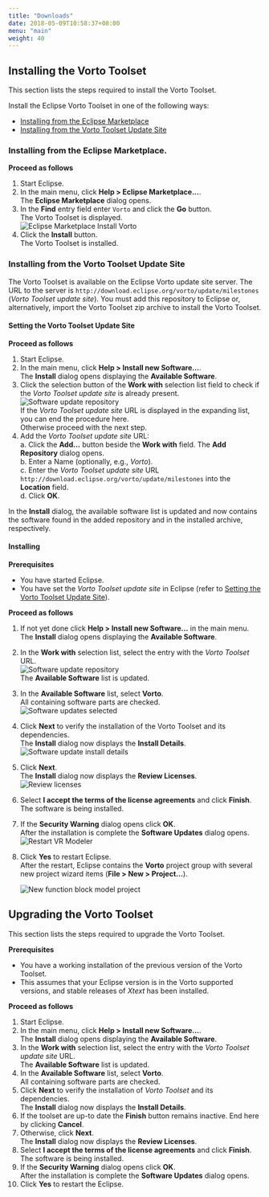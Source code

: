 ```yaml
---
title: "Downloads"
date: 2018-05-09T10:58:37+08:00
menu: "main"
weight: 40
---
```


## Installing the Vorto Toolset

This section lists the steps required to install the Vorto Toolset.

Install the Eclipse Vorto Toolset in one of the following ways:
 
* [Installing from the Eclipse Marketplace](#installing-from-the-eclipse-marketplace)  
* [Installing from the Vorto Toolset Update Site](#installing-from-the-vorto-toolset-update-site)  

### Installing from the Eclipse Marketplace.

**Proceed as follows**

1. Start Eclipse.
2. In the main menu, click **Help > Eclipse Marketplace...**.  
   The **Eclipse Marketplace** dialog opens.
3. In the **Find** entry field enter `Vorto` and click the **Go** button.  
   The Vorto Toolset is displayed.  
   ![Eclipse Marketplace Install Vorto](/images/documentation/vorto_eclipse_vorto_download_marketplace_install_dialog.png)
4. Click the **Install** button.  
   The Vorto Toolset is installed.

### Installing from the Vorto Toolset Update Site

The Vorto Toolset is available on the Eclipse Vorto update site server. The URL to the server is `http://download.eclipse.org/vorto/update/milestones` (*Vorto Toolset update site*). You must add this repository to Eclipse or, alternatively, import the Vorto Toolset zip archive to install the Vorto Toolset.

#### Setting the Vorto Toolset Update Site

**Proceed as follows**

1. Start Eclipse.  
2. In the main menu, click **Help > Install new Software...**.  
   The **Install** dialog opens displaying the **Available Software**.
3. Click the selection button of the **Work with** selection list field to check if the *Vorto Toolset update site* is already present.  
   ![Software update repository](/images/documentation/m2m_tc_vrm_software_updates_install_vorto_repository_present.png)  
   If the *Vorto Toolset update site* URL is displayed in the expanding list, you can end the procedure here.  
   Otherwise proceed with the next step.
4. Add the *Vorto Toolset update site* URL:  
   a. Click the **Add...** button beside the **Work with** field. The **Add Repository** dialog opens.  
   b. Enter a Name (optionally, e.g., *Vorto*).  
   c. Enter the *Vorto Toolset update site* URL `http://download.eclipse.org/vorto/update/milestones` into the **Location** field.  
   d. Click **OK**.

In the **Install** dialog, the available software list is updated and now contains the software found in the added repository and in the installed archive, respectively.

#### Installing

**Prerequisites**  

- You have started Eclipse.  
- You have set the *Vorto Toolset update site* in Eclipse (refer to [Setting the Vorto Toolset Update Site](#setting-the-vorto-toolset-update-site)).

**Proceed as follows**  

1. If not yet done click **Help > Install new Software...** in the main menu.  
   The **Install** dialog opens displaying the **Available Software**.  
2. In the **Work with** selection list, select the entry with the *Vorto Toolset* URL.  
   ![Software update repository](/images/documentation/m2m_tc_vrm_software_updates_install_vorto_repository_present.png)  
   The **Available Software** list is updated.  
3. In the **Available Software** list, select **Vorto**.  
   All containing software parts are checked.  
   ![Software updates selected](/images/documentation/m2m_tc_vrm_software_updates_selected_m2m_plugin_1.png)  
4. Click **Next** to verify the installation of the Vorto Toolset and its dependencies.  
   The **Install** dialog now displays the **Install Details**.  
   ![Software update install details](/images/documentation/m2m_tc_vrm_software_updates_install_m2m_details_1.png)  
5. Click **Next**.  
   The **Install** dialog now displays the **Review Licenses**.  
   ![Review licenses](/images/documentation/m2m_tc_vrm_software_updates_m2m_review_license_1.png)  
6. Select **I accept the terms of the license agreements** and click **Finish**.  
   The software is being installed.  
7. If the **Security Warning** dialog opens click **OK**.  
   After the installation is complete the **Software Updates** dialog opens.  
   ![Restart VR Modeler](/images/documentation/m2m_tc_vrm_software_updates_restart.png)  
8. Click **Yes** to restart Eclipse.  
   After the restart, Eclipse contains the **Vorto** project group with several new project wizard items (**File > New > Project...**).

   ![New function block model project](/images/documentation/m2m_tc_new_vorto_function_block_model_wizard.png)  

## Upgrading the Vorto Toolset

This section lists the steps required to upgrade the Vorto Toolset.

**Prerequisites**  

- You have a working installation of the previous version of the Vorto Toolset.  
- This assumes that your Eclipse version is in the Vorto supported versions, and stable releases of *Xtext* has been installed.

**Proceed as follows**  

1. Start Eclipse.
2. In the main menu, click **Help > Install new Software...**.  
   The **Install** dialog opens displaying the **Available Software**.  
2. In the **Work with** selection list, select the entry with the *Vorto Toolset update site* URL.  
   The **Available Software** list is updated.  
3. In the **Available Software** list, select **Vorto**.  
   All containing software parts are checked.
4. Click **Next** to verify the installation of *Vorto Toolset* and its dependencies.  
   The **Install** dialog now displays the **Install Details**.  
5. If the toolset are up-to date the **Finish** button remains inactive. End here by clicking **Cancel**.
5. Otherwise, click **Next**.  
   The **Install** dialog now displays the **Review Licenses**.
6. Select **I accept the terms of the license agreements** and click **Finish**.  
   The software is being installed.  
7. If the **Security Warning** dialog opens click **OK**.  
   After the installation is complete the **Software Updates** dialog opens.  
8. Click **Yes** to restart the Eclipse.  